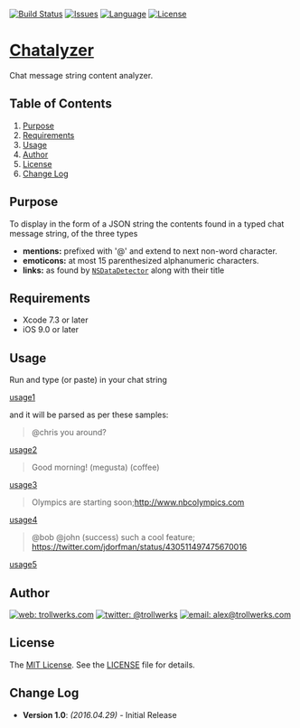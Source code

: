 [![Build Status](https://travis-ci.org/alexcurylo/chatalyzer.svg?branch=master)](https://travis-ci.org/alexcurylo/chatalyzer)
[![Issues](https://img.shields.io/github/issues/alexcurylo/chatalyzer.svg?style=flat
           )](https://github.com/alexcurylo/chatalyzer/issues)
[![Language](http://img.shields.io/badge/language-swift-brightgreen.svg?style=flat)](https://developer.apple.com/swift)
[![License](http://img.shields.io/badge/license-MIT-lightgrey.svg?style=flat)](http://mit-license.org)

[Chatalyzer](https://github.com/alexcurylo/chatalyzer)
===========

Chat message string content analyzer.

## Table of Contents

1. [Purpose](#purpose)
2. [Requirements](#requirements)
3. [Usage](#usage)
4. [Author](#author)
5. [License](#license)
6. [Change Log](#change-log)

## Purpose

To display in the form of a JSON string the contents found in a typed chat message string, of the three types

 - __mentions:__ prefixed with '@' and extend to next non-word character.
 - __emoticons:__ at most 15 parenthesized alphanumeric characters.
 - __links:__ as found by [`NSDataDetector`](https://developer.apple.com/library/ios/documentation/Foundation/Reference/NSDataDetector_Class/) along with their title

## Requirements

- Xcode 7.3 or later
- iOS 9.0 or later

## Usage

Run and type (or paste) in your chat string
 
[usage1](images/usage1.jpeg)
 
and it will be parsed as per these samples:
 
> @chris you around?

[usage2](images/usage2.jpeg)
 
> Good morning! (megusta) (coffee)
 
[usage3](images/usage3.jpeg)

> Olympics are starting soon;http://www.nbcolympics.com

[usage4](images/usage4.jpeg)

> @bob @john (success) such a cool feature; https://twitter.com/jdorfman/status/430511497475670016
 
[usage5](images/usage5.jpeg)

## Author

[![web: trollwerks.com](http://img.shields.io/badge/web-www.trollwerks.com-green.svg?style=flat)](http://trollwerks.com) 
[![twitter: @trollwerks](http://img.shields.io/badge/twitter-%40trollwerks-blue.svg?style=flat)](https://twitter.com/trollwerks) 
[![email: alex@trollwerks.com](http://img.shields.io/badge/email-alex%40trollwerks.com-orange.svg?style=flat)](mailto:alex@trollwerks.com) 

## License

The [MIT License](http://opensource.org/licenses/MIT). See the [LICENSE](LICENSE) file for details.
 
## Change Log
 
 * **Version 1.0**: *(2016.04.29)* - Initial Release

